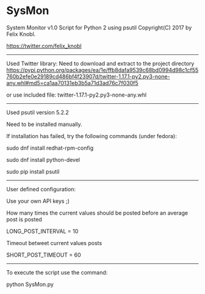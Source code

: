 # SysMon

System Monitor v1.0 Script for Python 2 using psutil
Copyright(C) 2017 by Felix Knobl.

https://twitter.com/felix_knobl

----------------------------------------------------------------------------------------

Used Twitter library:
Need to download and extract to the project directory
https://pypi.python.org/packages/ea/1e/ffb8dafa9539c68bd0994d98c1cf55760b2efe0e29189cd486bf4f23907d/twitter-1.17.1-py2.py3-none-any.whl#md5=ca1aa70131eb3b5a71d3ad76c7f030f5

or use included file: twitter-1.17.1-py2.py3-none-any.whl

----------------------------------------------------------------------------------------

Used psutil version 5.2.2

Need to be installed manually.

If installation has failed, try the following commands (under fedora):

sudo dnf install redhat-rpm-config

sudo dnf install python-devel

sudo pip install psutil

----------------------------------------------------------------------------------------

User defined configuration:

Use your own API keys ;)

How many times the current values should be posted before an average post is posted

LONG_POST_INTERVAL = 10

Timeout betweet current values posts

SHORT_POST_TIMEOUT = 60

----------------------------------------------------------------------------------------

To execute the script use the command:

python SysMon.py
